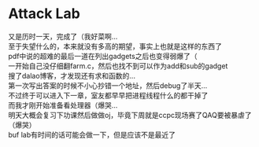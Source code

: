 # Attack Lab
又是历时一天，完成了（我好菜啊...  
至于失望什么的，本来就没有多高的期望，事实上也就是这样的东西了  
pdf中说的超难的最后一道在列出gadgets之后也变得弱爆了（  
一开始自己没仔细翻farm.c，然后也找不到可以作为add和sub的gadget  
搜了dalao博客，才发现还有求和函数的...  
第一次写出答案的时候不小心抄错一个地址，然后debug了半天...  
不过终于可以进入下一章，室友都早早把进程线程什么的都干掉了  
而我才刚开始准备看处理器（爆哭...  
明天大概会复习下功课然后做做oj，毕竟下周就是ccpc现场赛了QAQ要被暴虐了（爆哭）  
buf lab有时间的话可能会做一下，但是应该不是最近了  

